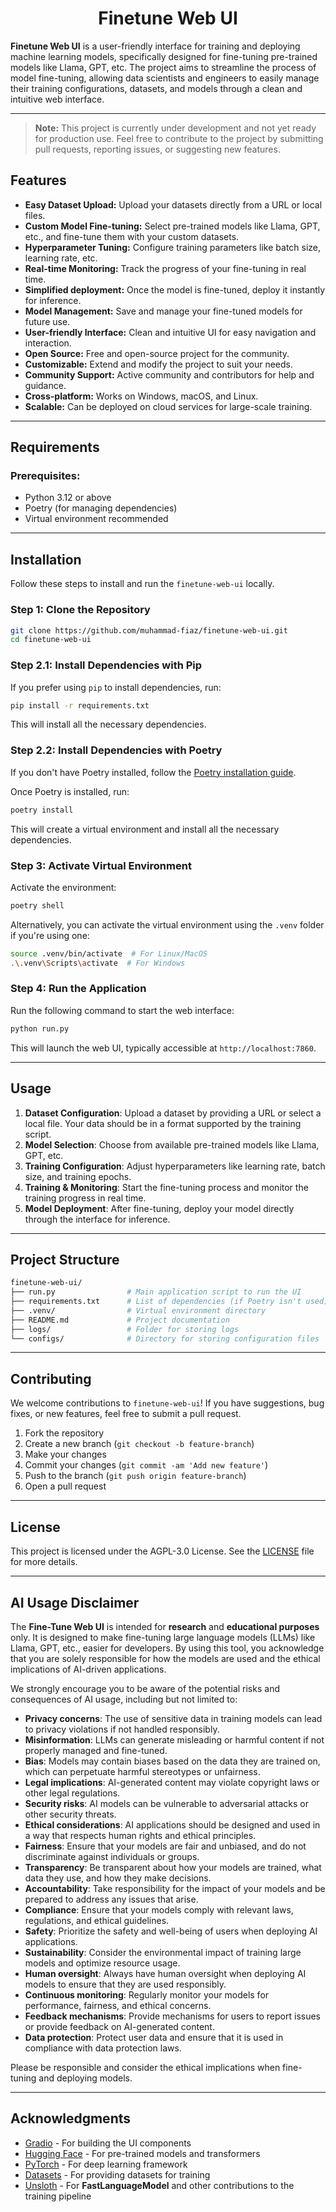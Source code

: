 <h1 align="center">Finetune Web UI</h1>

**Finetune Web UI** is a user-friendly interface for training and deploying machine learning models, specifically designed for fine-tuning pre-trained models like Llama, GPT, etc. The project aims to streamline the process of model fine-tuning, allowing data scientists and engineers to easily manage their training configurations, datasets, and models through a clean and intuitive web interface.

---
> **Note:** This project is currently under development and not yet ready for production use. Feel free to contribute to the project by submitting pull requests, reporting issues, or suggesting new features.

## Features

- **Easy Dataset Upload:** Upload your datasets directly from a URL or local files.
- **Custom Model Fine-tuning:** Select pre-trained models like Llama, GPT, etc., and fine-tune them with your custom datasets.
- **Hyperparameter Tuning:** Configure training parameters like batch size, learning rate, etc.
- **Real-time Monitoring:** Track the progress of your fine-tuning in real time.
- **Simplified deployment:** Once the model is fine-tuned, deploy it instantly for inference.
- **Model Management:** Save and manage your fine-tuned models for future use.
- **User-friendly Interface:** Clean and intuitive UI for easy navigation and interaction.
- **Open Source:** Free and open-source project for the community.
- **Customizable:** Extend and modify the project to suit your needs.
- **Community Support:** Active community and contributors for help and guidance.
- **Cross-platform:** Works on Windows, macOS, and Linux.
- **Scalable:** Can be deployed on cloud services for large-scale training.

---

## Requirements

### Prerequisites:
- Python 3.12 or above
- Poetry (for managing dependencies)
- Virtual environment recommended

---

## Installation

Follow these steps to install and run the `finetune-web-ui` locally.

### Step 1: Clone the Repository

```bash
git clone https://github.com/muhammad-fiaz/finetune-web-ui.git
cd finetune-web-ui
```
### Step 2.1: Install Dependencies with Pip

If you prefer using `pip` to install dependencies, run:

```bash
pip install -r requirements.txt
```

This will install all the necessary dependencies.


### Step 2.2: Install Dependencies with Poetry

If you don't have Poetry installed, follow the [Poetry installation guide](https://python-poetry.org/docs/#installation).

Once Poetry is installed, run:

```bash
poetry install
```

This will create a virtual environment and install all the necessary dependencies.

### Step 3: Activate Virtual Environment

Activate the environment:

```bash
poetry shell
```

Alternatively, you can activate the virtual environment using the `.venv` folder if you're using one:

```bash
source .venv/bin/activate  # For Linux/MacOS
.\.venv\Scripts\activate  # For Windows
```

### Step 4: Run the Application

Run the following command to start the web interface:

```bash
python run.py
```

This will launch the web UI, typically accessible at `http://localhost:7860`.

---

## Usage

1. **Dataset Configuration**: Upload a dataset by providing a URL or select a local file. Your data should be in a format supported by the training script.
2. **Model Selection**: Choose from available pre-trained models like Llama, GPT, etc.
3. **Training Configuration**: Adjust hyperparameters like learning rate, batch size, and training epochs.
4. **Training & Monitoring**: Start the fine-tuning process and monitor the training progress in real time.
5. **Model Deployment**: After fine-tuning, deploy your model directly through the interface for inference.

---

## Project Structure

```bash
finetune-web-ui/
├── run.py                # Main application script to run the UI
├── requirements.txt      # List of dependencies (if Poetry isn't used)
├── .venv/                # Virtual environment directory
├── README.md             # Project documentation
├── logs/                 # Folder for storing logs
└── configs/              # Directory for storing configuration files


```

---

## Contributing

We welcome contributions to `finetune-web-ui`! If you have suggestions, bug fixes, or new features, feel free to submit a pull request.

1. Fork the repository
2. Create a new branch (`git checkout -b feature-branch`)
3. Make your changes
4. Commit your changes (`git commit -am 'Add new feature'`)
5. Push to the branch (`git push origin feature-branch`)
6. Open a pull request

---

## License

This project is licensed under the AGPL-3.0 License. See the [LICENSE](LICENSE) file for more details.

---

## AI Usage Disclaimer

The **Fine-Tune Web UI** is intended for **research** and **educational purposes** only. It is designed to make fine-tuning large language models (LLMs) like Llama, GPT, etc., easier for developers. By using this tool, you acknowledge that you are solely responsible for how the models are used and the ethical implications of AI-driven applications.

We strongly encourage you to be aware of the potential risks and consequences of AI usage, including but not limited to:

- **Privacy concerns**: The use of sensitive data in training models can lead to privacy violations if not handled responsibly.
- **Misinformation**: LLMs can generate misleading or harmful content if not properly managed and fine-tuned.
- **Bias**: Models may contain biases based on the data they are trained on, which can perpetuate harmful stereotypes or unfairness.
- **Legal implications**: AI-generated content may violate copyright laws or other legal regulations.
- **Security risks**: AI models can be vulnerable to adversarial attacks or other security threats.
- **Ethical considerations**: AI applications should be designed and used in a way that respects human rights and ethical principles.
- **Fairness**: Ensure that your models are fair and unbiased, and do not discriminate against individuals or groups.
- **Transparency**: Be transparent about how your models are trained, what data they use, and how they make decisions.
- **Accountability**: Take responsibility for the impact of your models and be prepared to address any issues that arise.
- **Compliance**: Ensure that your models comply with relevant laws, regulations, and ethical guidelines.
- **Safety**: Prioritize the safety and well-being of users when deploying AI applications.
- **Sustainability**: Consider the environmental impact of training large models and optimize resource usage.
- **Human oversight**: Always have human oversight when deploying AI models to ensure that they are used responsibly.
- **Continuous monitoring**: Regularly monitor your models for performance, fairness, and ethical concerns.
- **Feedback mechanisms**: Provide mechanisms for users to report issues or provide feedback on AI-generated content.
- **Data protection**: Protect user data and ensure that it is used in compliance with data protection laws.


Please be responsible and consider the ethical implications when fine-tuning and deploying models.

---

## Acknowledgments

- [Gradio](https://gradio.app/) - For building the UI components
- [Hugging Face](https://huggingface.co/) - For pre-trained models and transformers
- [PyTorch](https://pytorch.org/) - For deep learning framework
- [Datasets](https://huggingface.co/datasets) - For providing datasets for training
- [Unsloth](https://github.com/unslothai/unsloth) - For **FastLanguageModel** and other contributions to the training pipeline



